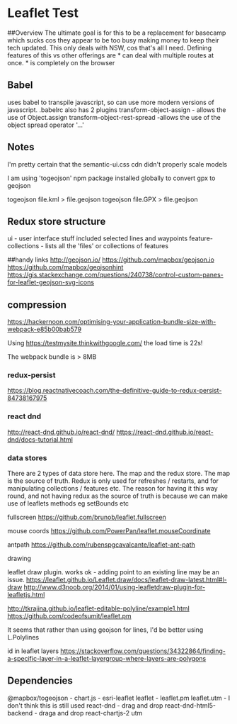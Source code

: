 # Leaflet Test

##Overview
The ultimate goal is for this to be a replacement for basecamp which sucks cos they appear to be too busy making money to
keep their tech updated.
This only deals with NSW, cos that's all I need.
Defining features of this vs other offerings are
    * can deal with multiple routes at once.
    * is completely on the browser


## Babel
uses babel to transpile javascript, so can use more modern versions of javascript.  .babelrc also has 2 plugins
transform-object-assign - allows the use of Object.assign
transform-object-rest-spread -allows the use of the object spread operator '...'

## Notes
I'm pretty certain that the semantic-ui.css cdn didn't properly scale models


I am using 'togeojson' npm package installed globally to convert gpx to geojson

togeojson file.kml > file.geojson
togeojson file.GPX > file.geojson



## Redux store structure
ui - user interface stuff included selected lines and waypoints
feature-collections - lists all the 'files' or collections of features

##handy links
http://geojson.io/
https://github.com/mapbox/geojson.io
https://github.com/mapbox/geojsonhint
https://gis.stackexchange.com/questions/240738/control-custom-panes-for-leaflet-geojson-svg-icons


## compression
https://hackernoon.com/optimising-your-application-bundle-size-with-webpack-e85b00bab579

Using https://testmysite.thinkwithgoogle.com/ the load time is 22s!

The webpack bundle is > 8MB

### redux-persist
https://blog.reactnativecoach.com/the-definitive-guide-to-redux-persist-84738167975

### react dnd
http://react-dnd.github.io/react-dnd/
https://react-dnd.github.io/react-dnd/docs-tutorial.html

### data stores
There are 2 types of data store here.  The map and the redux store.
The map is the source of truth.  Redux is only used for refreshes / restarts, and for manipulating
collections / features etc.  The reason for having it this way round, and not having
redux as the source of truth is because we can make use of leaflets methods eg setBounds etc


fullscreen
https://github.com/brunob/leaflet.fullscreen

mouse coords
https://github.com/PowerPan/leaflet.mouseCoordinate

antpath
https://github.com/rubenspgcavalcante/leaflet-ant-path

drawing

leaflet draw plugin.  works ok - adding point to an existing line may be an issue.
https://leaflet.github.io/Leaflet.draw/docs/leaflet-draw-latest.html#l-draw
http://www.d3noob.org/2014/01/using-leafletdraw-plugin-for-leafletjs.html

http://tkrajina.github.io/leaflet-editable-polyline/example1.html
https://github.com/codeofsumit/leaflet.pm

It seems that rather than using geojson for lines, I'd be better using L.Polylines

id in leaflet layers
https://stackoverflow.com/questions/34322864/finding-a-specific-layer-in-a-leaflet-layergroup-where-layers-are-polygons

## Dependencies
@mapbox/togeojson -
chart.js -
esri-leaflet
leaflet -
leaflet.pm
leaflet.utm - I don't think this is still used
react-dnd - drag and drop
react-dnd-html5-backend - draga and drop
react-chartjs-2
utm
